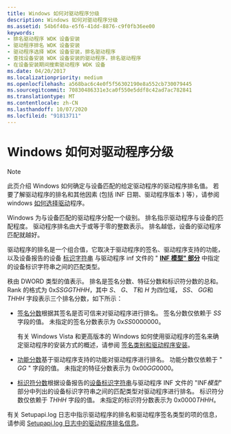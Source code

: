 ```yaml
---
title: Windows 如何对驱动程序分级
description: Windows 如何对驱动程序分级
ms.assetid: 54b6f40a-e5f6-41dd-8876-c9f0fb36ee00
keywords:
- 排名驱动程序 WDK 设备安装
- 驱动程序排名 WDK 设备安装
- 驱动程序选择 WDK 设备安装，排名驱动程序
- 查找设备安装 WDK 设备安装的驱动程序，排名驱动程序
- 在设备安装期间搜索驱动程序 WDK 设备
ms.date: 04/20/2017
ms.localizationpriority: medium
ms.openlocfilehash: a568bac6c4e0f5f56302190e8a552cb730079445
ms.sourcegitcommit: 70830486331e3ca0f550e5ddf8c42ad7ac782841
ms.translationtype: MT
ms.contentlocale: zh-CN
ms.lasthandoff: 10/07/2020
ms.locfileid: "91813711"
---
```

# <a name="how-windows-ranks-drivers"></a>Windows 如何对驱动程序分级

> [!NOTE]
> 此页介绍 Windows 如何确定与设备匹配的给定驱动程序的驱动程序排名值。  若要了解驱动程序的排名和其他因素 (包括 INF 日期、驱动程序版本 ) 等），请参阅 windows [如何选择驱动](./overview-of-the-driver-selection-process.md#-how-windows-selects-drivers)程序。

Windows 为与设备匹配的驱动程序分配一个级别。 排名指示驱动程序与设备的匹配程度。 驱动程序排名由大于或等于零的整数表示。 排名越低，设备的驱动程序匹配就越好。

驱动程序的排名是一个组合值，它取决于驱动程序的签名、驱动程序支持的功能，以及设备报告的设备 [标识字符串](device-identification-strings.md) 与驱动程序 inf 文件的 " [**INF 模型" 部分**](inf-models-section.md) 中指定的设备标识字符串之间的匹配类型。

秩由 DWORD 类型的值表示。 排名是签名分数、特征分数和标识符分数的总和。 Rank 的格式为 0x*SSGGTHHH*，其中 *S*、 *G*、 *T*和 *H* 为四位域， *SS*、 *GG*和 *THHH* 字段表示三个排名分数，如下所示：

-   [签名分数](signature-score--windows-vista-and-later-.md)根据其签名是否可信来对驱动程序进行排名。 签名分数仅依赖于 *SS* 字段的值。 未指定的签名分数表示为 0x*SS*0000000。

    有关 Windows Vista 和更高版本的 Windows 如何使用驱动程序的签名来确定驱动程序的安装方式的概述，请参阅 [签名类别和驱动程序安装](signature-categories-and-driver-installation.md)。

-   [功能分数](feature-score--windows-vista-and-later-.md)基于驱动程序支持的功能对驱动程序进行排名。 功能分数仅依赖于 " *GG* " 字段的值。 未指定的特征分数表示为 0x00*GG*0000。

-   [标识符分数](identifier-score--windows-vista-and-later-.md)根据设备报告的[设备标识字符串](device-identification-strings.md)与驱动程序 INF 文件的 "INF*模型*" 部分中列出的设备标识字符串之间的匹配类型对驱动程序进行排名。 标识符分数仅依赖于 *THHH* 字段的值。 未指定的标识符分数表示为 0x0000*THHH*。

有关 Setupapi.log 日志中指示驱动程序的排名和驱动程序签名类型的项的信息，请参阅 [Setupapi.log 日志中的驱动程序排名信息](driver-rank-information-in-the-setupapi-log.md)。

 

 






